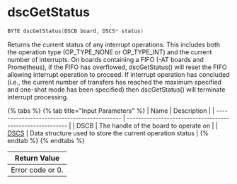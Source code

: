 # dscGetStatus

```c
BYTE dscGetStatus(DSCB board, DSCS* status)
```

Returns the current status of any interrupt operations. This includes both the operation type (OP\_TYPE\_NONE or OP\_TYPE\_INT) and the current number of interrupts. On boards containing a FIFO (-AT boards and Prometheus), if the FIFO has overflowed, dscGetStatus() will reset the FIFO allowing interrupt operation to proceed. If interrupt operation has concluded (i.e., the current number of transfers has reached the maximum specified and one-shot mode has been specified) then dscGetStatus() will terminate interrupt processing.

{% tabs %}
{% tab title="Input Parameters" %}
| Name                                         | Description                                               |
| -------------------------------------------- | --------------------------------------------------------- |
| DSCB                                         | The handle of the board to operate on                     |
| [DSCS](../15.-structure-definitions/dscs.md) | Data structure used to store the current operation status |
{% endtab %}
{% endtabs %}

| Return Value     |
| ---------------- |
| Error code or 0. |
